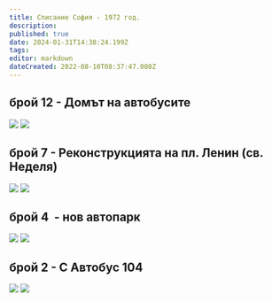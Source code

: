 ```yaml
---
title: Списание София - 1972 год.
description: 
published: true
date: 2024-01-31T14:38:24.199Z
tags: 
editor: markdown
dateCreated: 2022-08-10T08:37:47.008Z
---
```


## брой 12 - Домът на автобусите
<img src="http://46.10.181.183:1518/trinmo/literature/spisanie-sofia/sof_1972_kn_12_0014-1.jpg"/>
<img src="http://46.10.181.183:1518/trinmo/literature/spisanie-sofia/sof_1972_kn_12_0015-1.jpg"/>


## брой 7 - Реконструкцията на пл. Ленин (св. Неделя)
<img src="http://46.10.181.183:1518/trinmo/literature/spisanie-sofia/sof_1972_kn_7_0016-1.jpg"/>
<img src="http://46.10.181.183:1518/trinmo/literature/spisanie-sofia/sof_1972_kn_7_0017-1.jpg"/>

## брой 4  - нов автопарк
<img src="http://46.10.181.183:1518/trinmo/literature/spisanie-sofia/sof_1972_kn_4_0012-1.jpg"/>
<img src="http://46.10.181.183:1518/trinmo/literature/spisanie-sofia/sof_1972_kn_4_0013-1.jpg"/>

## брой 2 - С Автобус 104
<img src="http://46.10.181.183:1518/trinmo/literature/spisanie-sofia/sof_1972_kn_2_0015-1.jpg"/>
<img src="http://46.10.181.183:1518/trinmo/literature/spisanie-sofia/sof_1972_kn_2_0016-1.jpg"/>